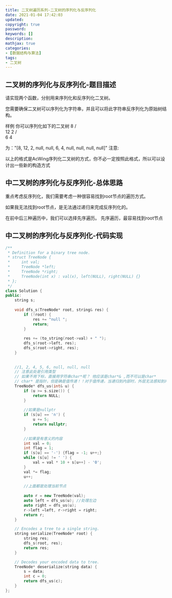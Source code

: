 ```yaml
---
title: 二叉树遍历系列-二叉树的序列化与反序列化
date: 2021-01-04 17:42:03
updated:
copyright: true
password:
keywords: []
description: 
mathjax: true
categories:
- [数据结构与算法]
tags: 
- 二叉树
---
```


## 二叉树的序列化与反序列化-题目描述

请实现两个函数，分别用来序列化和反序列化二叉树。

您需要确保二叉树可以序列化为字符串，并且可以将此字符串反序列化为原始树结构。

样例
你可以序列化如下的二叉树
    8
   / \
  12  2
     / \
    6   4

为："[8, 12, 2, null, null, 6, 4, null, null, null, null]"
注意:

以上的格式是AcWing序列化二叉树的方式，你不必一定按照此格式，所以可以设计出一些新的构造方式

## 中二叉树的序列化与反序列化-总体思路

重点考虑反序列化，我们需要考虑一种很容易找到root节点的遍历方式。

如果我无法找到root节点，是无法通过递归来完成反序列化的。

在前中后三种遍历中，我们可以选择先序遍历。 先序遍历，最容易找到root节点

## 中二叉树的序列化与反序列化-代码实现

```cpp
/**
 * Definition for a binary tree node.
 * struct TreeNode {
 *     int val;
 *     TreeNode *left;
 *     TreeNode *right;
 *     TreeNode(int x) : val(x), left(NULL), right(NULL) {}
 * };
 */
class Solution {
public:
    string s;
    
    void dfs_s(TreeNode* root, string& res) {
        if (!root) {
            res += "null ";
            return;
        }
        
        res += (to_string(root->val) + " ");
        dfs_s(root->left, res);
        dfs_s(root->right, res);
    }
    
    
    //1, 2, 4, 5, 6, null, null, null
    // 注意此处是引用类型
    // 如果不用下标，直接用字符串char*呢？ 他应该是char*& ,而不可以是char* 
    // char* 是指针，但是确是值传递！！对于值传递，当递归到内部时，外层无法感知到内部变化；
    TreeNode* dfs_us(int& u) {
        if (u >= s.size()) {
            return NULL;
        }
        
        //如果是nullptr
        if (s[u] == 'n') {
            u += 5;
            return nullptr;
        }
        
        //如果是有意义的内容
        int val = 0;
        int flag = 1;
        if (s[u] == '-') {flag = -1; u++;}
        while (s[u] != ' ') {
            val = val * 10 + s[u++] - '0';
        }
        val *= flag;
        u++;
        
        //上面都是处理当前节点
        
        auto r = new TreeNode(val);
        auto left = dfs_us(u); //处理左边
        auto right = dfs_us(u);
        r->left =left, r->right = right;
        return r;
    }

    // Encodes a tree to a single string.
    string serialize(TreeNode* root) {
        string res;
        dfs_s(root, res);
        return res;
    }

    // Decodes your encoded data to tree.
    TreeNode* deserialize(string data) {
        s = data;
        int c = 0;
        return dfs_us(c);
    }
};
```

